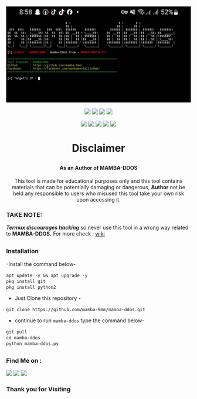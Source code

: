 <!-- MAMBA-DDOS -->

<p align="center">
  <img src=".imgs/logo.png">
</p>

<p align="center">
  <img src="https://img.shields.io/github/license/mamba-9mm/fb-phish?style=for-the-badge">
  <img src="https://img.shields.io/github/stars/mamba-9mm/mamba-ddos?style=for-the-badge">
  <img src="https://img.shields.io/github/issues/mamba-9mm/mamba-ddos?color=red&style=for-the-badge">
  <img src="https://img.shields.io/github/forks/mamba-9mm/mamba-ddos?color=teal&style=for-the-badge">
</p>

<p align="center">
  <img src="https://img.shields.io/badge/Author-mamba--9mm-cyan?style=flat-square">
  <img src="https://img.shields.io/badge/Open%20Source-Yes-cyan?style=flat-square">
  <img src="https://img.shields.io/badge/Made%20In-Philippines-cyan?style=flat-square">
  <img src="https://img.shields.io/badge/Written%20In-Python-cyan?style=flat-square">
  <img
src="https://hits.seeyoufarm.com/api/count/incr/badge.svg?url=https%3A%2F%2Fgithub.com%2Fmamba-9mm%2Fmamba-ddos&count_bg=%2300FFEC&title_bg=%23555555&icon=&icon_color=%23E7E7E7&title=Visitor%27s+Count&edge_flat=false">

</p>

# <p align="center"> Disclaimer
#### <p align="center"> As an Author of MAMBA-DDOS 
<p align="center">This tool is made for educational purposes only and this tool contains materials that can be potentially damaging or dangerous, <b> Author</b> not be held any responsible to users who misused this tool take your own risk upon accessing it.</p>

### TAKE NOTE: 
***Termux discourages hacking*** so never use this tool in a wrong way related to <b>MAMBA-DDOS.</b>
For more check : [wiki](https://wiki.termux.com/wiki/Hacking)

##

### Installation

-Install the command below-
```
apt update -y && apt upgrade -y
pkg install git
pkg install python2
```
- Just Clone this repository -
```
git clone https://github.com/mamba-9mm/mamba-ddos.git
```

- continue to run `mamba-ddos` type the command below-
```
git pull
cd mamba-ddos
python mamba-ddos.py
```
##

### Find Me on :
<p align="left">
  <a href="https://github.com/mamba-9mm" target="_blank"><img src="https://img.shields.io/badge/Github-MAMBA--9MM-green?style=for-the-badge&logo=github"></a>
  <a href="https://instagram.com/mamba9mm?igshid=MzMyNGUyNmU2YQ==" target="_blank"><img src="https://img.shields.io/badge/IG-mamba--9mm-red?style=for-the-badge&logo=instagram"></a>
  <a href="https://m.me/mambamentality9mm" target="_blank"><img src="https://img.shields.io/badge/Chat-Messenger-blue?style=for-the-badge&logo=messenger"></a>
</p>

### Thank you for Visiting

<!-- \\ -->





